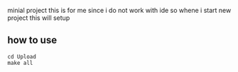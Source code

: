 minial project this is for me since i do not work with ide so whene i start new project this will setup
## how to use
	cd Upload
	make all
